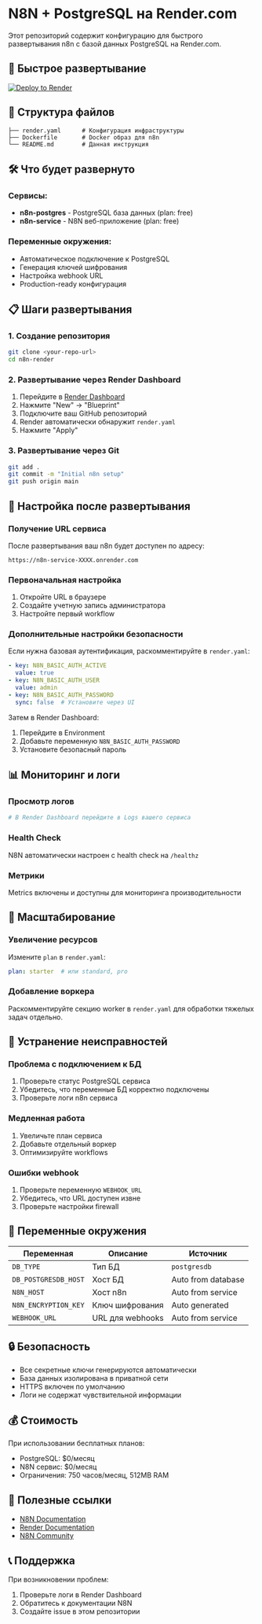 # N8N + PostgreSQL на Render.com

Этот репозиторий содержит конфигурацию для быстрого развертывания n8n с базой данных PostgreSQL на Render.com.

## 🚀 Быстрое развертывание

[![Deploy to Render](https://render.com/images/deploy-to-render-button.svg)](https://render.com/deploy?repo=https%3A%2F%2Fgithub.com%2Fivan-luxoft%2Fn8n-deploy-to-render)

## 📁 Структура файлов

```
├── render.yaml      # Конфигурация инфраструктуры
├── Dockerfile       # Docker образ для n8n
└── README.md        # Данная инструкция
```

## 🛠 Что будет развернуто

### Сервисы:
- **n8n-postgres** - PostgreSQL база данных (plan: free)
- **n8n-service** - N8N веб-приложение (plan: free)

### Переменные окружения:
- Автоматическое подключение к PostgreSQL
- Генерация ключей шифрования
- Настройка webhook URL
- Production-ready конфигурация

## 📋 Шаги развертывания

### 1. Создание репозитория
```bash
git clone <your-repo-url>
cd n8n-render
```

### 2. Развертывание через Render Dashboard
1. Перейдите в [Render Dashboard](https://dashboard.render.com)
2. Нажмите "New" → "Blueprint"
3. Подключите ваш GitHub репозиторий
4. Render автоматически обнаружит `render.yaml`
5. Нажмите "Apply"

### 3. Развертывание через Git
```bash
git add .
git commit -m "Initial n8n setup"
git push origin main
```

## 🔧 Настройка после развертывания

### Получение URL сервиса
После развертывания ваш n8n будет доступен по адресу:
```
https://n8n-service-XXXX.onrender.com
```

### Первоначальная настройка
1. Откройте URL в браузере
2. Создайте учетную запись администратора
3. Настройте первый workflow

### Дополнительные настройки безопасности

Если нужна базовая аутентификация, раскомментируйте в `render.yaml`:
```yaml
- key: N8N_BASIC_AUTH_ACTIVE
  value: true
- key: N8N_BASIC_AUTH_USER
  value: admin
- key: N8N_BASIC_AUTH_PASSWORD
  sync: false  # Установите через UI
```

Затем в Render Dashboard:
1. Перейдите в Environment
2. Добавьте переменную `N8N_BASIC_AUTH_PASSWORD`
3. Установите безопасный пароль

## 📊 Мониторинг и логи

### Просмотр логов
```bash
# В Render Dashboard перейдите в Logs вашего сервиса
```

### Health Check
N8N автоматически настроен с health check на `/healthz`

### Метрики
Metrics включены и доступны для мониторинга производительности

## 🔄 Масштабирование

### Увеличение ресурсов
Измените `plan` в `render.yaml`:
```yaml
plan: starter  # или standard, pro
```

### Добавление воркера
Раскомментируйте секцию worker в `render.yaml` для обработки тяжелых задач отдельно.

## 🐛 Устранение неисправностей

### Проблема с подключением к БД
1. Проверьте статус PostgreSQL сервиса
2. Убедитесь, что переменные БД корректно подключены
3. Проверьте логи n8n сервиса

### Медленная работа
1. Увеличьте план сервиса
2. Добавьте отдельный воркер
3. Оптимизируйте workflows

### Ошибки webhook
1. Проверьте переменную `WEBHOOK_URL`
2. Убедитесь, что URL доступен извне
3. Проверьте настройки firewall

## 📝 Переменные окружения

| Переменная | Описание | Источник |
|------------|----------|----------|
| `DB_TYPE` | Тип БД | `postgresdb` |
| `DB_POSTGRESDB_HOST` | Хост БД | Auto from database |
| `N8N_HOST` | Хост n8n | Auto from service |
| `N8N_ENCRYPTION_KEY` | Ключ шифрования | Auto generated |
| `WEBHOOK_URL` | URL для webhooks | Auto from service |

## 🔒 Безопасность

- Все секретные ключи генерируются автоматически
- База данных изолирована в приватной сети
- HTTPS включен по умолчанию
- Логи не содержат чувствительной информации

## 💰 Стоимость

При использовании бесплатных планов:
- PostgreSQL: $0/месяц
- N8N сервис: $0/месяц
- Ограничения: 750 часов/месяц, 512MB RAM

## 🔗 Полезные ссылки

- [N8N Documentation](https://docs.n8n.io/)
- [Render Documentation](https://render.com/docs)
- [N8N Community](https://community.n8n.io/)

## 📞 Поддержка

При возникновении проблем:
1. Проверьте логи в Render Dashboard
2. Обратитесь к документации N8N
3. Создайте issue в этом репозитории
